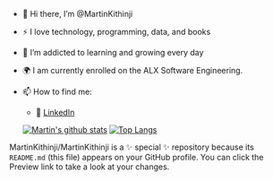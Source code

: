 - 👋 Hi there, I’m @MartinKithinji
- :zap: I love technology, programming, data, and books
- 🌱 I’m addicted to learning and growing every day
- :earth_africa: I am currently enrolled on the ALX Software Engineering.
- 📫 How to find me:
  - :office: [LinkedIn](https://www.linkedin.com/in/martin-kithinji-mwirigi)
  
  [![Martin's github stats](https://github-readme-stats.vercel.app/api?username=martinkithinji&count_private=true&show_icons=true&theme=radical&hide_rank=false)](https://github.com/anuraghazra/github-readme-stats)
  [![Top Langs](https://github-readme-stats.vercel.app/api/top-langs/?username=martinkithinji)](https://github.com/anuraghazra/github-readme-stats)
 
MartinKithinji/MartinKithinji is a ✨ special ✨ repository because its `README.md` (this file) appears on your GitHub profile.
You can click the Preview link to take a look at your changes.
